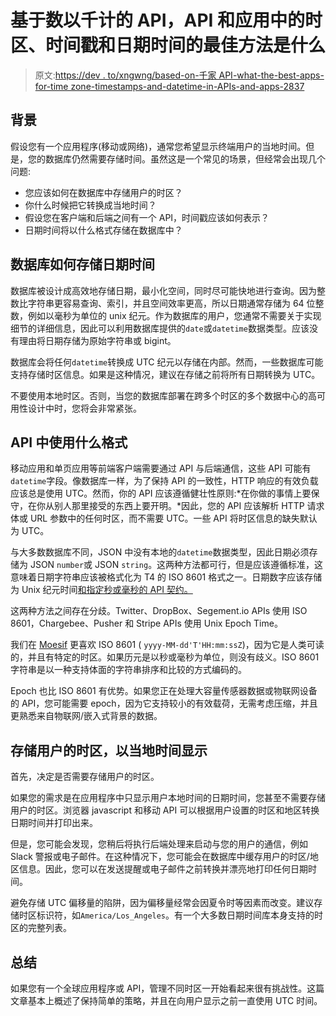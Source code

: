 # 基于数以千计的 API，API 和应用中的时区、时间戳和日期时间的最佳方法是什么

> 原文:[https://dev . to/xngwng/based-on-千家 API-what-the-best-apps-for-time zone-timestamps-and-datetime-in-APIs-and-apps-2837](https://dev.to/xngwng/based-on-thousands-of-apis-what-is-the-best-approaches-for-timezone-timestamps-and-datetime-in-apis-and-apps-2837)

## [](#background)背景

假设您有一个应用程序(移动或网络)，通常您希望显示终端用户的当地时间。但是，您的数据库仍然需要存储时间。虽然这是一个常见的场景，但经常会出现几个问题:

*   您应该如何在数据库中存储用户的时区？
*   你什么时候把它转换成当地时间？
*   假设您在客户端和后端之间有一个 API，时间戳应该如何表示？
*   日期时间将以什么格式存储在数据库中？

## [](#how-does-the-database-store-datetime)数据库如何存储日期时间

数据库被设计成高效地存储日期，最小化空间，同时尽可能快地进行查询。因为整数比字符串更容易查询、索引，并且空间效率更高，所以日期通常存储为 64 位整数，例如以毫秒为单位的 unix 纪元。作为数据库的用户，您通常不需要关于实现细节的详细信息，因此可以利用数据库提供的`date`或`datetime`数据类型。应该没有理由将日期存储为原始字符串或 bigint。

数据库会将任何`datetime`转换成 UTC 纪元以存储在内部。然而，一些数据库可能支持存储时区信息。如果是这种情况，建议在存储之前将所有日期转换为 UTC。

不要使用本地时区。否则，当您的数据库部署在跨多个时区的多个数据中心的高可用性设计中时，您将会非常紧张。

## API 中使用什么格式

移动应用和单页应用等前端客户端需要通过 API 与后端通信，这些 API 可能有`datetime`字段。像数据库一样，为了保持 API 的一致性，HTTP 响应的有效负载应该总是使用 UTC。然而，你的 API 应该遵循健壮性原则:*在你做的事情上要保守，在你从别人那里接受的东西上要开明。*因此，您的 API 应该解析 HTTP 请求体或 URL 参数中的任何时区，而不需要 UTC。一些 API 将时区信息的缺失默认为 UTC。

与大多数数据库不同，JSON 中没有本地的`datetime`数据类型，因此日期必须存储为 JSON `number`或 JSON `string`。这两种方法都可行，但是应该遵循标准，这意味着日期字符串应该被格式化为 T4 的 ISO 8601 格式之一。日期数字应该存储为 Unix 纪元时间[和指定秒或毫秒的 API 契约。](https://en.wikipedia.org/wiki/Unix_time)

这两种方法之间存在分歧。Twitter、DropBox、Segement.io APIs 使用 ISO 8601，Chargebee、Pusher 和 Stripe APIs 使用 Unix Epoch Time。

我们在 [Moesif](https://www.moesif.com) 更喜欢 ISO 8601 ( `yyyy-MM-dd'T'HH:mm:ssZ`)，因为它是人类可读的，并且有特定的时区。如果历元是以秒或毫秒为单位，则没有歧义。ISO 8601 字符串是以一种支持体面的字符串排序和比较的方式编码的。

Epoch 也比 ISO 8601 有优势。如果您正在处理大容量传感器数据或物联网设备的 API，您可能需要 epoch，因为它支持较小的有效载荷，无需考虑压缩，并且更熟悉来自物联网/嵌入式背景的数据。

## [](#storing-users-timezone-and-displaying-in-local-time)存储用户的时区，以当地时间显示

首先，决定是否需要存储用户的时区。

如果您的需求是在应用程序中只显示用户本地时间的日期时间，您甚至不需要存储用户的时区。浏览器 javascript 和移动 API 可以根据用户设置的时区和地区转换日期时间并打印出来。

但是，您可能会发现，您稍后将执行后端处理来启动与您的用户的通信，例如 Slack 警报或电子邮件。在这种情况下，您可能会在数据库中缓存用户的时区/地区信息。因此，您可以在发送提醒或电子邮件之前转换并漂亮地打印任何日期时间。

避免存储 UTC 偏移量的陷阱，因为偏移量经常会因夏令时等因素而改变。建议存储时区标识符，如`America/Los_Angeles`。有一个大多数日期时间库本身支持的时区的完整列表。

## [](#summary)总结

如果您有一个全球应用程序或 API，管理不同时区一开始看起来很有挑战性。这篇文章基本上概述了保持简单的策略，并且在向用户显示之前一直使用 UTC 时间。